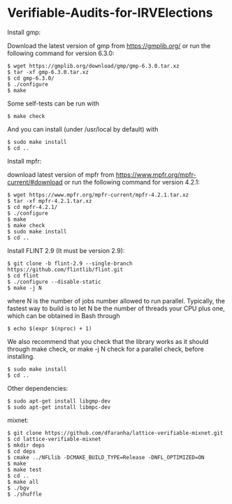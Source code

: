 # Verifiable-Audits-for-IRVElections
Install gmp:

Download the latest version of gmp from https://gmplib.org/ or run the following command for version 6.3.0:
```
$ wget https://gmplib.org/download/gmp/gmp-6.3.0.tar.xz
$ tar -xf gmp-6.3.0.tar.xz
$ cd gmp-6.3.0/
$ ./configure
$ make
```
Some self-tests can be run with
```
$ make check
```
And you can install (under /usr/local by default) with
```
$ sudo make install
$ cd ..
```
Install mpfr:

download latest version of mpfr from https://www.mpfr.org/mpfr-current/#download or run the following command for version 4.2.1:
```
$ wget https://www.mpfr.org/mpfr-current/mpfr-4.2.1.tar.xz
$ tar -xf mpfr-4.2.1.tar.xz
$ cd mpfr-4.2.1/
$ ./configure
$ make
$ make check
$ sudo make install
$ cd ..
```
Install FLINT 2.9 (It must be version 2.9):
```
$ git clone -b flint-2.9 --single-branch https://github.com/flintlib/flint.git
$ cd flint
$ ./configure --disable-static
$ make -j N
```
where N is the number of jobs number allowed to run parallel. Typically, the fastest way to build is to let N be the number of threads your CPU plus one, which can be obtained in Bash through 
```
$ echo $(expr $(nproc) + 1)
```

We also recommend that you check that the library works as it should through make check, or make -j N check for a parallel check, before installing.
```
$ sudo make install
$ cd ..
```
Other dependencies:
```
$ sudo apt-get install libgmp-dev
$ sudo apt-get install libmpc-dev
```
mixnet:
```
$ git clone https://github.com/dfaranha/lattice-verifiable-mixnet.git
$ cd lattice-verifiable-mixnet
$ mkdir deps
$ cd deps
$ cmake ../NFLlib -DCMAKE_BUILD_TYPE=Release -DNFL_OPTIMIZED=ON
$ make
$ make test
$ cd ..
$ make all
$ ./bgv
$ ./shuffle
```
